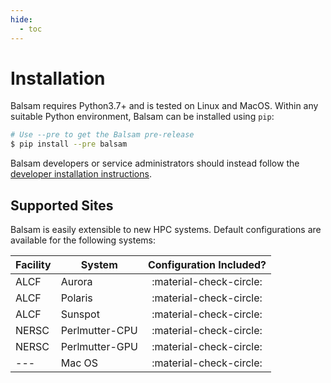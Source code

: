 ```yaml
---
hide:
  - toc
---
```


# Installation

Balsam requires Python3.7+ and is tested on Linux and MacOS.
Within any suitable Python environment, Balsam can be installed using `pip`:

```bash
# Use --pre to get the Balsam pre-release
$ pip install --pre balsam
```

Balsam developers or service administrators should instead follow the [developer installation instructions](../development/contributing.md).

## Supported Sites

Balsam is easily extensible to new HPC systems. Default configurations are available for the following systems:

| Facility | System | Configuration Included? |
|----------|--------|:------------------------:|
| ALCF     | Aurora | :material-check-circle:  |
| ALCF     | Polaris | :material-check-circle:  |
| ALCF     | Sunspot | :material-check-circle:  |
| NERSC     | Perlmutter-CPU | :material-check-circle:  |
| NERSC     | Perlmutter-GPU | :material-check-circle:  |
| ---     | Mac OS | :material-check-circle:  |


